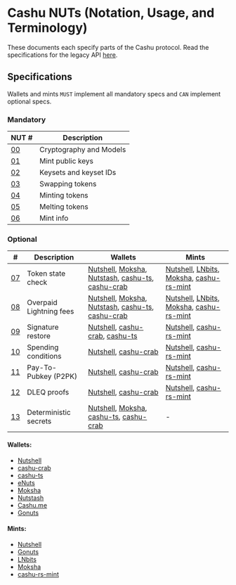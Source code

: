 # Cashu NUTs (Notation, Usage, and Terminology)

These documents each specify parts of the Cashu protocol. Read the specifications for the legacy API [here](https://github.com/cashubtc/nuts/tree/74f26b81b6617db710fa1081eebc0c7203711213).

## Specifications
Wallets and mints `MUST` implement all mandatory specs and `CAN` implement optional specs.

### Mandatory

| NUT #    | Description                       |
|----------|-----------------------------------|
| [00][00] | Cryptography and Models           |
| [01][01] | Mint public keys                  |
| [02][02] | Keysets and keyset IDs            |
| [03][03] | Swapping tokens                   |
| [04][04] | Minting tokens                    |
| [05][05] | Melting tokens                    |
| [06][06] | Mint info                         |

### Optional

| # | Description | Wallets | Mints |
| --- | --- | --- | --- |
| [07][07] | Token state check | [Nutshell][py], [Moksha][cashume], [Nutstash][ns], [cashu-ts][ts], [cashu-crab][cashu-crab] | [Nutshell][py], [LNbits], [Moksha][moksha], [cashu-rs-mint][cashu-rs-mint] |
| [08][08] | Overpaid Lightning fees | [Nutshell][py], [Moksha][cashume], [Nutstash][ns], [cashu-ts][ts], [cashu-crab][cashu-crab] | [Nutshell][py], [LNbits], [Moksha][moksha], [cashu-rs-mint][cashu-rs-mint] |
| [09][09] | Signature restore | [Nutshell][py], [cashu-crab][cashu-crab], [cashu-ts][ts] | [Nutshell][py], [cashu-rs-mint][cashu-rs-mint] |
| [10][10] | Spending conditions | [Nutshell][py], [cashu-crab][cashu-crab] | [Nutshell][py], [cashu-rs-mint][cashu-rs-mint] |
| [11][11] | Pay-To-Pubkey (P2PK) | [Nutshell][py], [cashu-crab][cashu-crab] | [Nutshell][py], [cashu-rs-mint][cashu-rs-mint] |
| [12][12] | DLEQ proofs | [Nutshell][py], [cashu-crab][cashu-crab] | [Nutshell][py], [cashu-rs-mint][cashu-rs-mint] |
| [13][13] | Deterministic secrets | [Nutshell][py], [Moksha][cashume], [cashu-ts][ts], [cashu-crab][cashu-crab] | - |

#### Wallets:

 - [Nutshell][py]
 - [cashu-crab][cashu-crab]
 - [cashu-ts][ts]
 - [eNuts][enuts]
 - [Moksha][moksha]
 - [Nutstash][ns]
 - [Cashu.me][cashume]
 - [Gonuts][gonuts]

#### Mints:
 
 - [Nutshell][py]
 - [Gonuts][gonuts]
 - [LNbits][lnbits]
 - [Moksha][moksha]
 - [cashu-rs-mint][cashu-rs-mint]
 

[py]: https://github.com/cashubtc/cashu
[lnbits]: https://github.com/lnbits/cashu
[cashume]: https://cashu.me
[ns]: https://nutstash.app/
[ts]: https://github.com/cashubtc/cashu-ts
[enuts]: https://github.com/cashubtc/eNuts
[moksha]: https://github.com/ngutech21/moksha
[cashu-crab]: https://github.com/thesimplekid/cashu-crab
[cashu-rs-mint]: https://github.com/thesimplekid/cashu-rs-mint
[gonuts]: https://github.com/elnosh/gonuts

[00]: 00.md
[01]: 01.md
[02]: 02.md
[03]: 03.md
[04]: 04.md
[05]: 05.md
[06]: 06.md
[07]: 07.md
[08]: 08.md
[09]: 09.md
[10]: 10.md
[11]: 11.md
[12]: 12.md
[13]: 13.md
